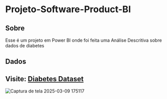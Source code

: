 # Projeto-Software-Product-BI

## Sobre
Esse é um projeto em Power BI onde foi feita uma Análise Descritiva sobre dados de diabetes

## Dados
## Visite: [Diabetes Dataset](https://www.kaggle.com/datasets/akshaydattatraykhare/diabetes-dataset)

![Captura de tela 2025-03-09 175117](https://github.com/user-attachments/assets/1b537644-0c8d-401e-b6ee-6b0822ab3258)
